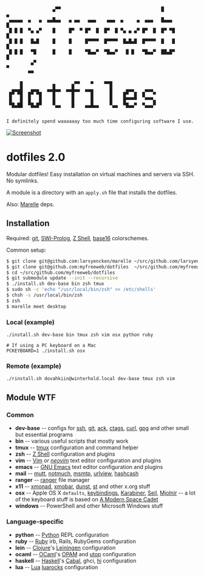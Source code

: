 ```
                                                                             
                 ▄▀▀                                     █                  ▄
 ▄▄▄▄▄  ▄   ▄  ▄▄█▄▄   ▄ ▄▄   ▄▄▄    ▄▄▄  ▄     ▄  ▄▄▄   █▄▄▄              █ 
 █ █ █  ▀▄ ▄▀    █     █▀  ▀ █▀  █  █▀  █ ▀▄ ▄ ▄▀ █▀  █  █▀ ▀█            █  
 █ █ █   █▄█     █     █     █▀▀▀▀  █▀▀▀▀  █▄█▄█  █▀▀▀▀  █   █           █   
 █ █ █   ▀█      █     █     ▀█▄▄▀  ▀█▄▄▀   █ █   ▀█▄▄▀  ██▄█▀          █    
         ▄▀                                                            ▀     
        ▀▀                                                                   
                                                        
     █           ▄      ▄▀▀    ▀    ▀▀█                 
  ▄▄▄█   ▄▄▄   ▄▄█▄▄  ▄▄█▄▄  ▄▄▄      █     ▄▄▄    ▄▄▄  
 █▀ ▀█  █▀ ▀█    █      █      █      █    █▀  █  █   ▀ 
 █   █  █   █    █      █      █      █    █▀▀▀▀   ▀▀▀▄ 
 ▀█▄██  ▀█▄█▀    ▀▄▄    █    ▄▄█▄▄    ▀▄▄  ▀█▄▄▀  ▀▄▄▄▀ 
                                                        

I definitely spend waaaaaay too much time configuring software I use.

```

[![Screenshot](https://imgur.com/mIkLDkN.png)](https://imgur.com/mIkLDkN)

# dotfiles 2.0

Modular dotfiles!
Easy installation on virtual machines and servers via SSH.
No symlinks.

A module is a directory with an `apply.sh` file that installs the dotfiles.

Also: [Marelle] deps.

[Marelle]: https://github.com/larsyencken/marelle

## Installation

Required: [git], [SWI-Prolog], [Z Shell], [base16] colorschemes.

Common setup:

```bash
$ git clone git@github.com:larsyencken/marelle ~/src/github.com/larsyencken/marelle
$ git clone git@github.com:myfreeweb/dotfiles  ~/src/github.com/myfreeweb/dotfiles
$ cd ~/src/github.com/myfreeweb/dotfiles
$ git submodule update --init --recursive
$ ./install.sh dev-base bin zsh tmux
$ sudo sh -c 'echo "/usr/local/bin/zsh" >> /etc/shells'
$ chsh -s /usr/local/bin/zsh
$ zsh
$ marelle meet desktop
```

[base16]: https://github.com/chriskempson/base16

### Local (example)

    ./install.sh dev-base bin tmux zsh vim osx python ruby
    
    # If using a PC keyboard on a Mac
    PCKEYBOARD=1 ./install.sh osx

### Remote (example)

    ./rinstall.sh dovahkiin@winterhold.local dev-base tmux zsh vim

## Module WTF

### Common

- **dev-base** -- configs for [ssh], [git], [ack], [ctags], [curl], [gpg] and other small but essential programs
- **bin** -- various useful scripts that mostly work
- **tmux** -- [tmux] configuration and command helper
- **zsh** -- [Z Shell] configuration and plugins
- **vim** -- [Vim] *or [neovim]* text editor configuration and plugins
- **emacs** -- [GNU Emacs] text editor configuration and plugins
- **mail** -- [mutt], [notmuch], [msmtp], [urlview], [hashcash]
- **ranger** -- [ranger] file manager
- **x11** -- [xmonad], [xmobar], [dunst], [st] and other x.org stuff
- **osx** -- Apple OS X `defaults`, [keybindings], [Karabiner], [Seil], [Mjolnir] -- a lot of the keyboard stuff is based on [A Modern Space Cadet]
- **windows** -- PowerShell and other Microsoft Windows stuff

[ssh]: http://www.openssh.com
[git]: http://git-scm.com
[ack]: http://beyondgrep.com
[ctags]: http://ctags.sourceforge.net
[curl]: http://curl.haxx.se
[gpg]: https://www.gnupg.org
[tmux]: http://tmux.sourceforge.net
[Z Shell]: http://zsh.sourceforge.net
[Vim]: http://www.vim.org
[neovim]: https://github.com/neovim/neovim
[GNU Emacs]: https://www.gnu.org/software/emacs/
[keybindings]: https://github.com/ttscoff/KeyBindings
[Karabiner]: https://pqrs.org/osx/karabiner/index.html.en
[Seil]: https://pqrs.org/osx/karabiner/seil.html.en
[Mjolnir]: http://mjolnir.io/ 
[A Modern Space Cadet]: http://stevelosh.com/blog/2012/10/a-modern-space-cadet/
[mutt]: http://www.mutt.org
[notmuch]: http://notmuchmail.org
[msmtp]: https://wiki.archlinux.org/index.php/MSMTP
[urlview]: https://github.com/sigpipe/urlview
[hashcash]: http://hashcash.org
[xmonad]: http://xmonad.org
[xmobar]: http://projects.haskell.org/xmobar/
[dunst]: https://github.com/knopwob/dunst
[st]: http://st.suckless.org/
[ranger]: http://ranger.nongnu.org/

### Language-specific

- **python** -- [Python] REPL configuration
- **ruby** -- [Ruby] irb, Rails, RubyGems configuration
- **lein** -- [Clojure]'s [Leiningen] configuration
- **ocaml** -- [OCaml]'s [OPAM] and [utop] configuration
- **haskell** -- [Haskell]'s [Cabal], ghci, [hi] configuration
- **lua** -- [Lua] [luarocks] configuration

[SWI-Prolog]: http://www.swi-prolog.org/
[Python]: https://www.python.org
[Ruby]: https://www.ruby-lang.org/en/
[Clojure]: http://clojure.org
[Leiningen]: http://leiningen.org
[OCaml]: https://ocaml.org
[OPAM]: https://opam.ocaml.org
[utop]: https://github.com/diml/utop
[Haskell]: https://www.haskell.org
[Cabal]: https://www.haskell.org/cabal/
[hi]: https://github.com/fujimura/hi
[Lua]: http://www.lua.org
[luarocks]: https://rocks.moonscript.org
